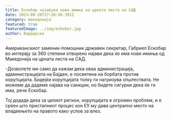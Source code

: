 ```yaml
---
title: Ескобар најавува нови имиња на црната листа на САД
date: 2023-08-26T17:20:56.391Z
category: македонија
featured: true
featuredImage: ../img/eskobar.jpg
author: Вардарски
---
```

<!--StartFragment-->

Американскиот заменик-помошник државен секретар, Габриел Ескобар во интервју за 360 степени отворено најави дека ќе има нови имиња од Македонија на црната листа на САД.

\-Дозволете ми само да кажам дека оваа администрација, администрацијата на Бајден, е посветена на борбата против корупцијата. Бидејќи корупцијата толку ги нагризува општествата. Не можеме да дадеме најава на санкции, но бидете сигурни дека ќе ги има, рече Ескобар.

Тој додаде дека за целиот регион, корупцијата е огромен проблем, и е срќен што пристапниот процес кон ЕУ му дава централно место на владеењето на правото како услов за влез.

<!--EndFragment-->